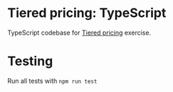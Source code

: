 # Tiered pricing: TypeScript

TypeScript codebase for [Tiered pricing](../../README.md) exercise.

# Testing

Run all tests with `npm run test`
